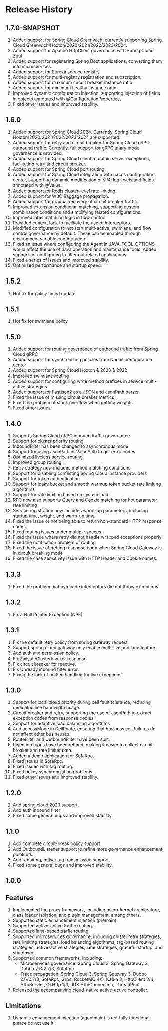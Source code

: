 # Release History

## 1.7.0-SNAPSHOT

1. Added support for Spring Cloud Greenwich, currently supporting Spring Cloud Greenwich/Hoxton/2020/2021/2022/2023/2024.
2. Added support for Apache HttpClient governance with Spring Cloud Zuul
3. Added support for registering Spring Boot applications, converting them into microservices.
4. Added support for Eureka service registry
5. Added support for multi-registry registration and subscription.
6. Added support for maximum circuit breaker instance ratio
7. Added support for minimum healthy instance ratio
8. Improved dynamic configuration injection, supporting injection of fields in objects annotated with @ConfigurationProperties.
9. Fixed other issues and improved stability.

## 1.6.0

1. Added support for Spring Cloud 2024. Currently, Spring Cloud Hoxton/2020/2021/2022/2023/2024 are supported.
2. Added support for retry and circuit breaker for Spring Cloud gRPC outbound traffic. Currently, full support for gRPC unary mode governance is provided.
3. Added support for Spring Cloud client to obtain server exceptions, facilitating retry and circuit breaker.
4. Added support for Spring Cloud port routing.
5. Added support for Spring Cloud integration with nacos configuration center, supporting dynamic modification of slf4j log levels and fields annotated with @Value.
6. Added support for Redis cluster-level rate limiting.
7. Added support for W3C Baggage propagation.
8. Added support for gradual recovery of circuit breaker traffic. 
9. Improved extension conditional matching, supporting custom combination conditions and simplifying related configurations. 
10. Improved label matching logic in flow control. 
11. Provided context lock to facilitate the use of interceptors. 
12. Modified configuration to not start multi-active, swimlane, and flow control governance by default. These can be enabled through environment variable configuration. 
13. Fixed an issue where configuring the Agent in JAVA_TOOL_OPTIONS would affect the use of Java operation and maintenance tools. Added support for configuring to filter out related applications. 
14. Fixed a series of issues and improved stability. 
15. Optimized performance and startup speed.

## 1.5.2

1. Hot fix for policy timed update

## 1.5.1

1. Hot fix for swimlane policy

## 1.5.0

1. Added support for routing governance of outbound traffic from Spring Cloud gRPC
2. Added support for synchronizing policies from Nacos configuration center
3. Added support for Spring Cloud Hoxton & 2020 & 2022
4. Improved swimlane routing
5. Added support for configuring write method prefixes in service multi-active strategies
6. Added support for Fastjson2 as a JSON and JsonPath parser
7. Fixed the issue of missing circuit breaker metrics
8. Fixed the problem of stack overflow when getting weights
9. Fixed other issues

## 1.4.0

1. Supports Spring Cloud gRPC inbound traffic governance
2. Support for cluster priority routing
3. InboundFilter has been changed to asynchronous mode
4. Support for using JsonPath or ValuePath to get error codes
5. Optimized liveless service routing
6. Improved group routing
7. Retry strategy now includes method matching conditions
8. Support for disabling conflicting Spring Cloud instance providers
9. Support for token authentication
10. Support for leaky bucket and smooth warmup token bucket rate limiting algorithms
11. Support for rate limiting based on system load
12. RPC now also supports Query and Cookie matching for hot parameter rate limiting
13. Service registration now includes warm-up parameters, including startup time, weight, and warm-up time 
14. Fixed the issue of not being able to return non-standard HTTP response codes 
15. Fixed routing issues under multiple spaces 
16. Fixed the issue where retry did not handle wrapped exceptions properly 
17. Fixed the notification problem of routing 
18. Fixed the issue of getting response body when Spring Cloud Gateway is in circuit breaking mode 
19. Fixed the case sensitivity issue with HTTP Header and Cookie names.

## 1.3.3

1. Fixed the problem that bytecode interceptors did not throw exceptions 

## 1.3.2

1. Fix a Null Pointer Exception (NPE).

## 1.3.1
1. Fix the default retry policy from spring gateway request.
2. Support spring cloud gateway only enable multi-live and lane feature.
3. Add auth and permission policy.
4. Fix FailsafeClusterInvoker response.
5. Fix circuit breaker for reactive.
6. Fix Unready inbound filter error.
7. Fixing the lack of unified handling for live exceptions.

## 1.3.0
1. Support for local cloud priority during cell fault tolerance, reducing dedicated line bandwidth usage.
2. Circuit breaker and retry, supporting the use of JsonPath to extract exception codes from response bodies.
3. Support for adaptive load balancing algorithms.
4. Add accessMode in CellRoute, ensuring that business cell failures do not affect other businesses.
5. RouteFilter and OutboundFilter have been split.
6. Rejection types have been refined, making it easier to collect circuit breaker and rate limiter data.
7. Added a demo application for SofaRpc.
8. Fixed issues in SofaRpc.
9. Fixed issues with tag routing.
10. Fixed policy synchronization problems.
11. Fixed other issues and improved stability.

## 1.2.0

1. Add spring cloud 2023 support.
2. Add auth inbound filter
3. Fixed some general bugs and improved stability.

## 1.1.0

1. Add complete circuit-break policy support.
2. Add OutboundListener support to refine more governance enhancement pointcuts.
3. Add rabbitmq, pulsar tag transmission support.
4. Fixed some general bugs and improved stability.

## 1.0.0

## Features
1. Implemented the proxy framework, including micro-kernel architecture, class loader isolation, and plugin management, among others.
2. Supported static enhancement injection (premain).
3. Supported active-active traffic routing.
4. Supported lane-based traffic routing.
5. Supported microservices governance, including cluster retry strategies, rate limiting strategies, load balancing algorithms, tag-based routing strategies, active-active strategies, lane strategies, graceful startup, and shutdown.
6. Supported common frameworks, including:
   - Microservices governance: Spring Cloud 3, Spring Gateway 3, Dubbo 2.6/2.7/3, SofaRpc.
   - Trace propagation: Spring Cloud 3, Spring Gateway 3, Dubbo 2.6/2.7/3, SofaRpc, Grpc, RocketMQ 4/5, Kafka 3, HttpClient 3/4, HttpServlet, OkHttp 1/3, JDK HttpConnection, ThreadPool.
7. Released the accompanying cloud-native active-active controller.

## Limitations
1. Dynamic enhancement injection (agentmain) is not fully functional; please do not use it.
